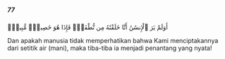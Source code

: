 ##### 77

<span class="ayah">أَوَلَمْ يَرَ ٱلْإِنسَٰنُ أَنَّا خَلَقْنَٰهُ مِن نُّطْفَةٍۢ فَإِذَا هُوَ خَصِيمٌۭ مُّبِينٌۭ</span>

<span class="ayah_translation">Dan apakah manusia tidak memperhatikan bahwa Kami menciptakannya dari setitik air (mani), maka tiba-tiba ia menjadi penantang yang nyata!</span>
